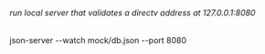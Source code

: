 ###### run local server that validates a directv address at 127.0.0.1:8080

json-server --watch mock/db.json --port 8080






 










